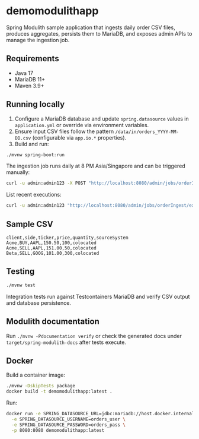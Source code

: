 # demomodulithapp

Spring Modulith sample application that ingests daily order CSV files, produces aggregates, persists them to MariaDB, and exposes admin APIs to manage the ingestion job.

## Requirements

- Java 17
- MariaDB 11+
- Maven 3.9+

## Running locally

1. Configure a MariaDB database and update `spring.datasource` values in `application.yml` or override via environment variables.
2. Ensure input CSV files follow the pattern `/data/in/orders_YYYY-MM-DD.csv` (configurable via `app.io.*` properties).
3. Build and run:

```bash
./mvnw spring-boot:run
```

The ingestion job runs daily at 8 PM Asia/Singapore and can be triggered manually:

```bash
curl -u admin:admin123 -X POST "http://localhost:8080/admin/jobs/orderIngest/run?dataDate=2024-01-01"
```

List recent executions:

```bash
curl -u admin:admin123 "http://localhost:8080/admin/jobs/orderIngest/executions?limit=10"
```

## Sample CSV

```
client,side,ticker,price,quantity,sourceSystem
Acme,BUY,AAPL,150.50,100,colocated
Acme,SELL,AAPL,151.00,50,colocated
Beta,SELL,GOOG,101.00,300,colocated
```

## Testing

```bash
./mvnw test
```

Integration tests run against Testcontainers MariaDB and verify CSV output and database persistence.

## Modulith documentation

Run `./mvnw -Pdocumentation verify` or check the generated docs under `target/spring-modulith-docs` after tests execute.

## Docker

Build a container image:

```bash
./mvnw -DskipTests package
docker build -t demomodulithapp:latest .
```

Run:

```bash
docker run -e SPRING_DATASOURCE_URL=jdbc:mariadb://host.docker.internal:3306/orders \
  -e SPRING_DATASOURCE_USERNAME=orders_user \
  -e SPRING_DATASOURCE_PASSWORD=orders_pass \
  -p 8080:8080 demomodulithapp:latest
```
